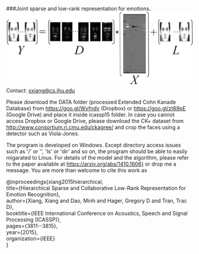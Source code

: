 ###Joint sparse and low-rank representation for emotions.
![](illustration.png "The Joint Sparse and Low-Rank Model applied to emotion recognition.")
Contact: xxiang@cs.jhu.edu

Please download the DATA folder (processed Extended Cohn Kanade Database)
from https://goo.gl/Wvfndv (Dropbox) or https://goo.gl/zt89pE (Google Drive)
and place it inside icassp15 folder. In case you cannot access Dropbox or Google Drive, please download the CK+ dataset from
http://www.consortium.ri.cmu.edu/ckagree/ and crop the faces using a detector such as Viola-Jones.

The program is developed on Windows. Except directory access issues such as '/' or '\', 'ls' or 'dir' and so on, the program should be able to easily migarated to Linux. For details of the model and the algorithm, please refer to the paper available at https://arxiv.org/abs/1410.1606} or drop me a message. You are more than welcome to cite this work as

@inproceedings{xiang2015hierarchical, <br>
  title={Hierarchical Sparse and Collaborative Low-Rank Representation for Emotion Recognition}, <br>
  author={Xiang, Xiang and Dao, Minh and Hager, Gregory D and Tran, Trac D}, <br>
  booktitle={IEEE International Conference on Acoustics, Speech and Signal Processing (ICASSP)},<br>
  pages={3811--3815},<br>
  year={2015},<br>
  organization={IEEE}<br>
}
